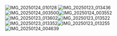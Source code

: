 ![IMG_20250124_010128](https://github.com/user-attachments/assets/3c133ebf-6661-4864-84e1-8119dc1f3805)
![IMG_20250123_013436](https://github.com/user-attachments/assets/4140e1cc-a12e-4287-beee-dbf3257800fd)![IMG_20250124_003500](https://github.com/user-attachments/assets/f3e3f06e-5810-48c8-88c9-8b21a8cf3a8f)![IMG_20250124_003552](https://github.com/user-attachments/assets/afb5cd0e-3229-433f-bbcb-7befc00056ed)![IMG_20250123_013602](https://github.com/user-attachments/assets/ac4a3410-a3fe-4c2d-a800-37f9f33ff17d)![IMG_20250123_013522](https://github.com/user-attachments/assets/c388f7fe-d5b8-49d8-b6d4-8bab49193fcc)![IMG_20250123_013352](https://github.com/user-attachments/assets/94b5d077-0985-4304-951d-27cb8d2f8488)![IMG_20250123_013255](https://github.com/user-attachments/assets/a568023a-f28b-4b4e-8ae1-2960b4b92b62)![IMG_20250124_004639](https://github.com/user-attachments/assets/89f277f0-2070-4d28-89a6-e3afa5b0760e) 

 








